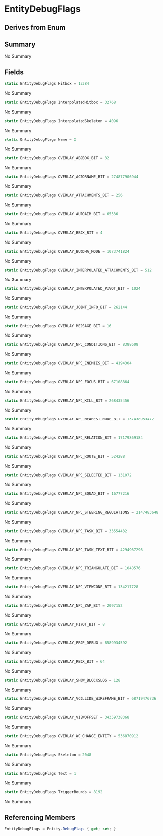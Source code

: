 # EntityDebugFlags

## Derives from Enum

## Summary

No Summary
## Fields

```c#
static EntityDebugFlags Hitbox = 16384
```
No Summary
```c#
static EntityDebugFlags InterpolatedHitbox = 32768
```
No Summary
```c#
static EntityDebugFlags InterpolatedSkeleton = 4096
```
No Summary
```c#
static EntityDebugFlags Name = 2
```
No Summary
```c#
static EntityDebugFlags OVERLAY_ABSBOX_BIT = 32
```
No Summary
```c#
static EntityDebugFlags OVERLAY_ACTORNAME_BIT = 274877906944
```
No Summary
```c#
static EntityDebugFlags OVERLAY_ATTACHMENTS_BIT = 256
```
No Summary
```c#
static EntityDebugFlags OVERLAY_AUTOAIM_BIT = 65536
```
No Summary
```c#
static EntityDebugFlags OVERLAY_BBOX_BIT = 4
```
No Summary
```c#
static EntityDebugFlags OVERLAY_BUDDHA_MODE = 1073741824
```
No Summary
```c#
static EntityDebugFlags OVERLAY_INTERPOLATED_ATTACHMENTS_BIT = 512
```
No Summary
```c#
static EntityDebugFlags OVERLAY_INTERPOLATED_PIVOT_BIT = 1024
```
No Summary
```c#
static EntityDebugFlags OVERLAY_JOINT_INFO_BIT = 262144
```
No Summary
```c#
static EntityDebugFlags OVERLAY_MESSAGE_BIT = 16
```
No Summary
```c#
static EntityDebugFlags OVERLAY_NPC_CONDITIONS_BIT = 8388608
```
No Summary
```c#
static EntityDebugFlags OVERLAY_NPC_ENEMIES_BIT = 4194304
```
No Summary
```c#
static EntityDebugFlags OVERLAY_NPC_FOCUS_BIT = 67108864
```
No Summary
```c#
static EntityDebugFlags OVERLAY_NPC_KILL_BIT = 268435456
```
No Summary
```c#
static EntityDebugFlags OVERLAY_NPC_NEAREST_NODE_BIT = 137438953472
```
No Summary
```c#
static EntityDebugFlags OVERLAY_NPC_RELATION_BIT = 17179869184
```
No Summary
```c#
static EntityDebugFlags OVERLAY_NPC_ROUTE_BIT = 524288
```
No Summary
```c#
static EntityDebugFlags OVERLAY_NPC_SELECTED_BIT = 131072
```
No Summary
```c#
static EntityDebugFlags OVERLAY_NPC_SQUAD_BIT = 16777216
```
No Summary
```c#
static EntityDebugFlags OVERLAY_NPC_STEERING_REGULATIONS = 2147483648
```
No Summary
```c#
static EntityDebugFlags OVERLAY_NPC_TASK_BIT = 33554432
```
No Summary
```c#
static EntityDebugFlags OVERLAY_NPC_TASK_TEXT_BIT = 4294967296
```
No Summary
```c#
static EntityDebugFlags OVERLAY_NPC_TRIANGULATE_BIT = 1048576
```
No Summary
```c#
static EntityDebugFlags OVERLAY_NPC_VIEWCONE_BIT = 134217728
```
No Summary
```c#
static EntityDebugFlags OVERLAY_NPC_ZAP_BIT = 2097152
```
No Summary
```c#
static EntityDebugFlags OVERLAY_PIVOT_BIT = 8
```
No Summary
```c#
static EntityDebugFlags OVERLAY_PROP_DEBUG = 8589934592
```
No Summary
```c#
static EntityDebugFlags OVERLAY_RBOX_BIT = 64
```
No Summary
```c#
static EntityDebugFlags OVERLAY_SHOW_BLOCKSLOS = 128
```
No Summary
```c#
static EntityDebugFlags OVERLAY_VCOLLIDE_WIREFRAME_BIT = 68719476736
```
No Summary
```c#
static EntityDebugFlags OVERLAY_VIEWOFFSET = 34359738368
```
No Summary
```c#
static EntityDebugFlags OVERLAY_WC_CHANGE_ENTITY = 536870912
```
No Summary
```c#
static EntityDebugFlags Skeleton = 2048
```
No Summary
```c#
static EntityDebugFlags Text = 1
```
No Summary
```c#
static EntityDebugFlags TriggerBounds = 8192
```
No Summary
## Referencing Members

```c#
EntityDebugFlags = Entity.DebugFlags { get; set; } 
```
